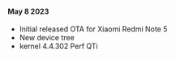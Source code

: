 #### May 8 2023
- Initial released OTA for Xiaomi Redmi Note 5
- New device tree
- kernel 4.4.302 Perf QTi
